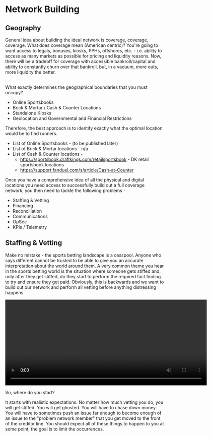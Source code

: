 # Network Building

## Geography

General idea about building the ideal network is coverage, coverage, coverage. What does coverage mean (American centric)? You're going to want access to legals, bonuses, kiosks, PPHs, offshores, etc. - i.e. ability to access as many markets as possible for pricing and liquidity reasons. Now, there will be a tradeoff for coverage with accessible bankroll/capital and ability to constantly churn over that bankroll, but, in a vacuum, more outs, more liquidity the better.<br /><br />

What exactly determines the geographical boundaries that you must occupy?
- Online Sportsbooks
- Brick & Mortar / Cash & Counter Locations
- Standalone Kiosks
- Geolocation and Governmental and Financial Restrictions

Therefore, the best approach is to identify exactly what the optimal location would be to find runners.
- List of Online Sportsbooks - (to be published later)
- List of Brick & Mortar locations - n/a
- List of Cash & Counter locations -
    - https://sportsbook.draftkings.com/retailsportsbook - DK retail sportsbook locations
    - https://support.fanduel.com/s/article/Cash-at-Counter

Once you have a comprehensive idea of all the physical and digital locations you need access to successfully build out a full coverage network, you then need to tackle the following problems - 
- Staffing & Vetting
- Financing
- Reconciliation
- Communications
- OpSec
- KPIs / Telemetry

## Staffing & Vetting

Make no mistake - the sports betting landscape is a cesspool. Anyone who says different cannot be trusted to be able to give you an accurate interpretation about the world around them. A very common theme you hear in the sports betting world is the situation where someone gets stiffed and, only after they get stiffed, do they start to perform the required fact finding to try and ensure they get paid. Obviously, this is backwards and we want to build out our network and perform all vetting before anything distressing happens.

<video width="640" height="272" src="https://github.com/user-attachments/assets/a7cdfa53-9972-4aa2-9000-e37154c55cfe"></video>

So, where do you start?

It starts with realistic expectations. No matter how much vetting you do, you will get stiffed. You will get ghosted. You will have to chase down money. You will have to sometimes push an issue far enough to become enough of an issue to the "problem network member" that you get moved to the front of the creditor line. You should expect all of these things to happen to you at some point, the goal is to limit the occurrences.

